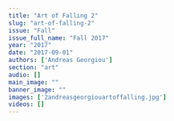 ```yaml
---
title: "Art of Falling 2"
slug: "art-of-falling-2"
issue: "Fall"
issue_full_name: "Fall 2017"
year: "2017"
date: "2017-09-01"
authors: ['Andreas Georgiou']
section: "art"
audio: []
main_image: ""
banner_image: ""
images: ['2andreasgeorgiouartoffalling.jpg']
videos: []
---
```

